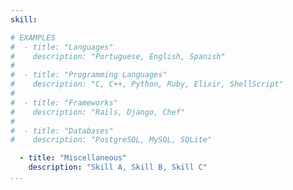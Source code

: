 ```yaml
---
skill:

# EXAMPLES
#  - title: "Languages"
#    description: "Portuguese, English, Spanish"
#
#  - title: "Programming Languages"
#    description: "C, C++, Python, Ruby, Elixir, ShellScript"
#
#  - title: "Frameworks"
#    description: "Rails, Django, Chef"
#
#  - title: "Databases"
#    description: "PostgreSQL, MySQL, SQLite"

  - title: "Miscellaneous"
    description: "Skill A, Skill B, Skill C" 
...
```

